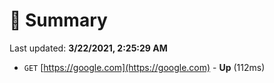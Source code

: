 # 📖 Summary
Last updated: **3/22/2021, 2:25:29 AM**

- `GET` [https://google.com](https://google.com) - **Up** (112ms)
